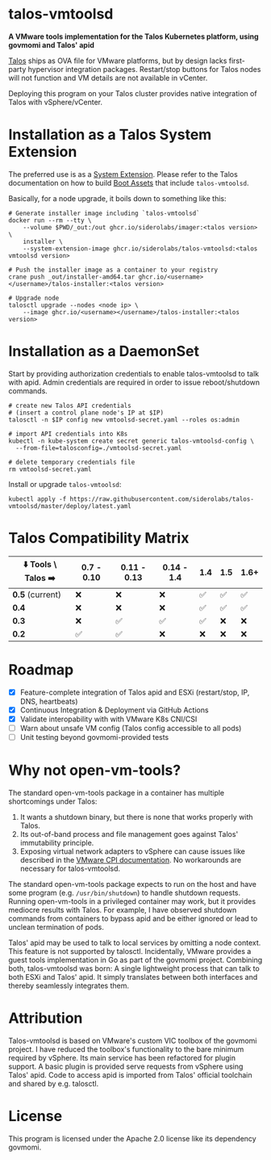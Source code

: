 # talos-vmtoolsd

**A VMware tools implementation for the Talos Kubernetes platform, using govmomi and Talos' apid**

[Talos](https://talos.dev/) ships as OVA file for VMware platforms, but by design lacks first-party hypervisor integration packages. Restart/stop buttons for Talos nodes will not function and VM details are not available in vCenter.

Deploying this program on your Talos cluster provides native integration of Talos with vSphere/vCenter.

# Installation as a Talos System Extension

The preferred use is as a [System Extension](https://www.talos.dev/latest/talos-guides/configuration/system-extensions/).
Please refer to the Talos documentation on how to build [Boot Assets](https://www.talos.dev/latest/talos-guides/install/boot-assets/#imager)
that include `talos-vmtoolsd`.

Basically, for a node upgrade, it boils down to something like this:

```
# Generate installer image including `talos-vmtoolsd`
docker run --rm --tty \
    --volume $PWD/_out:/out ghcr.io/siderolabs/imager:<talos version> \
    installer \
    --system-extension-image ghcr.io/siderolabs/talos-vmtoolsd:<talos vmtoolsd version>

# Push the installer image as a container to your registry
crane push _out/installer-amd64.tar ghcr.io/<username></username>/talos-installer:<talos version>

# Upgrade node
talosctl upgrade --nodes <node ip> \
    --image ghcr.io/<username></username>/talos-installer:<talos version>
```

# Installation as a DaemonSet

Start by providing authorization credentials to enable talos-vmtoolsd to talk with apid.
Admin credentials are required in order to issue reboot/shutdown commands.

```
# create new Talos API credentials
# (insert a control plane node's IP at $IP)
talosctl -n $IP config new vmtoolsd-secret.yaml --roles os:admin

# import API credentials into K8s
kubectl -n kube-system create secret generic talos-vmtoolsd-config \
  --from-file=talosconfig=./vmtoolsd-secret.yaml

# delete temporary credentials file
rm vmtoolsd-secret.yaml
```

Install or upgrade `talos-vmtoolsd`:

```
kubectl apply -f https://raw.githubusercontent.com/siderolabs/talos-vmtoolsd/master/deploy/latest.yaml
```

# Talos Compatibility Matrix

| ⬇️ Tools \ Talos ➡️ | 0.7 - 0.10 | 0.11 - 0.13 | 0.14 - 1.4 | 1.4 | 1.5 | 1.6+
| ------------------ | ---------- | ----------- | ---------- | --- | --- | ----
| **0.5** (current) |  ❌         | ❌           | ❌        | ✅   | ✅    | ✅    |
| **0.4**           |  ❌         | ❌           | ❌        | ✅   | ✅    | ✅    |
| **0.3**           |  ❌         | ✅           | ✅        | ✅   | ❌    | ❌    |
| **0.2**           |  ✅         | ✅           | ❌        | ❌   | ❌    | ❌    |

# Roadmap

* [x] Feature-complete integration of Talos apid and ESXi (restart/stop, IP, DNS, heartbeats)
* [x] Continuous Integration & Deployment via GitHub Actions
* [x] Validate interopability with with VMware K8s CNI/CSI
* [ ] Warn about unsafe VM config (Talos config accessible to all pods)
* [ ] Unit testing beyond govmomi-provided tests

# Why not open-vm-tools?

The standard open-vm-tools package in a container has multiple shortcomings under Talos:

1. It wants a shutdown binary, but there is none that works properly with Talos.
2. Its out-of-band process and file management goes against Talos' immutability principle.
3. Exposing virtual network adapters to vSphere can cause issues like described in the [VMware CPI documentation](https://cloud-provider-vsphere.sigs.k8s.io/known_issues.html). No workarounds are necessary for talos-vmtoolsd.

The standard open-vm-tools package expects to run on the host and have some program (e.g. `/usr/bin/shutdown`) to handle shutdown requests. Running open-vm-tools in a privileged container may work, but it provides mediocre results with Talos. For example, I have observed shutdown commands from containers to bypass apid and be either ignored or lead to unclean termination of pods.

Talos' apid may be used to talk to local services by omitting a node context. This feature is not supported by talosctl. Incidentally, VMware provides a guest tools implementation in Go as part of the govmomi project. Combining both, talos-vmtoolsd was born: A single lightweight process that can talk to both ESXi and Talos' apid. It simply translates between both interfaces and thereby seamlessly integrates them.

# Attribution

Talos-vmtoolsd is based on VMware's custom VIC toolbox of the govmomi project. I have reduced the toolbox's functionality to the bare minimum required by vSphere. Its main service has been refactored for plugin support. A basic plugin is provided serve requests from vSphere using Talos' apid. Code to access apid is imported from Talos' official toolchain and shared by e.g. talosctl.

# License

This program is licensed under the Apache 2.0 license like its dependency govmomi.
